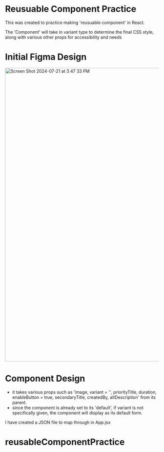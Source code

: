 # Reusuable Component Practice

This was created to practice making 'reusuable component' in React.

The 'Component' will take in variant type to determine the final CSS style, along with various other props for accessibility and needs

# Initial Figma Design

<img width="961" alt="Screen Shot 2024-07-21 at 3 47 33 PM" src="https://github.com/user-attachments/assets/05892951-1cb2-4e7d-8ee3-1ddc1b851496">

# Component Design
* it takes various props such as 'image, variant = '', priorityTitle, duration, enableButton = true, secondaryTitle, createdBy, altDescription' from its parent.
* since the component is already set to its 'default', if variant is not specifically given, the component will display as its default form.


I have created a JSON file to map through in App.jsx

# reusableComponentPractice
